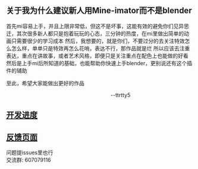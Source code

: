 ## 关于我为什么建议新人用Mine-imator而不是blender  

首先mi容易上手，并且上限非常低，但这不是坏事，这能有效的避免你们见异思迁，其次很多新人都只是抱着玩玩的心态，三分钟的热度，在mi里做出简单的动画只需要很少的学习成本
然后，我想要的，就是你们，不要过分的去关注特效怎么怎么样，单单只是特效再怎么花哨，表达不行，那作品就是烂
所以应该去注重表达，重点在讲故事，或者艺术风格，即便只是关注重点在配色上也能做的好看
然后是上手mi后所知道的基础，也能帮助你快速上手blender，更别说还有这个插件的辅助

至此，希望大家能做出更好的作品
<p style="text-align:right;margin-right:170px">--ttrtty5</p>  

## [开发进度](https://github.com/ttrtty5/mi2bl/tree/master/Mcprep "进度文档")  
## [反馈页面](https://ttrtty5.github.io/mi2bl/ "反馈")  
问题提issues里也行  
交流群: 607079116